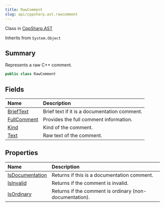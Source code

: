 ```yaml
---
title: RawComment
slug: api/cppsharp.ast.rawcomment
---
```

Class in [CppSharp.AST](/api/cppsharp/ast)

Inherits from `System.Object`

## Summary


Represents a raw C++ comment.


```csharp
public class RawComment
```

## Fields

|Name|Description|
|:---|:---|
|[BriefText](/api/cppsharp/ast/rawcomment/brieftext)|Brief text if it is a documentation comment.|
|[FullComment](/api/cppsharp/ast/rawcomment/fullcomment)|Provides the full comment information.|
|[Kind](/api/cppsharp/ast/rawcomment/kind)|Kind of the comment.|
|[Text](/api/cppsharp/ast/rawcomment/text)|Raw text of the comment.|

## Properties

|Name|Description|
|:---|:---|
|[IsDocumentation](/api/cppsharp/ast/rawcomment/isdocumentation)|Returns if this is a documentation comment.|
|[IsInvalid](/api/cppsharp/ast/rawcomment/isinvalid)|Returns if the comment is invalid.|
|[IsOrdinary](/api/cppsharp/ast/rawcomment/isordinary)|Returns if the comment is ordinary (non-documentation).|

